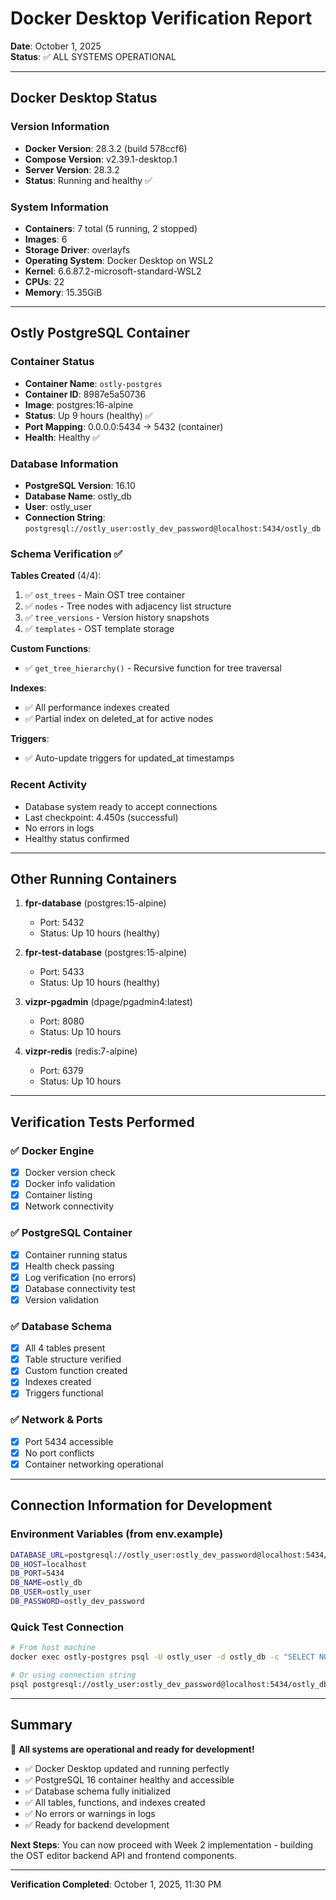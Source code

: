 # Docker Desktop Verification Report
**Date**: October 1, 2025  
**Status**: ✅ ALL SYSTEMS OPERATIONAL

---

## Docker Desktop Status

### Version Information
- **Docker Version**: 28.3.2 (build 578ccf6)
- **Compose Version**: v2.39.1-desktop.1
- **Server Version**: 28.3.2
- **Status**: Running and healthy ✅

### System Information
- **Containers**: 7 total (5 running, 2 stopped)
- **Images**: 6
- **Storage Driver**: overlayfs
- **Operating System**: Docker Desktop on WSL2
- **Kernel**: 6.6.87.2-microsoft-standard-WSL2
- **CPUs**: 22
- **Memory**: 15.35GiB

---

## Ostly PostgreSQL Container

### Container Status
- **Container Name**: `ostly-postgres`
- **Container ID**: 8987e5a50736
- **Image**: postgres:16-alpine
- **Status**: Up 9 hours (healthy) ✅
- **Port Mapping**: 0.0.0.0:5434 → 5432 (container)
- **Health**: Healthy ✅

### Database Information
- **PostgreSQL Version**: 16.10
- **Database Name**: ostly_db
- **User**: ostly_user
- **Connection String**: `postgresql://ostly_user:ostly_dev_password@localhost:5434/ostly_db`

### Schema Verification ✅

**Tables Created** (4/4):
1. ✅ `ost_trees` - Main OST tree container
2. ✅ `nodes` - Tree nodes with adjacency list structure
3. ✅ `tree_versions` - Version history snapshots
4. ✅ `templates` - OST template storage

**Custom Functions**:
- ✅ `get_tree_hierarchy()` - Recursive function for tree traversal

**Indexes**:
- ✅ All performance indexes created
- ✅ Partial index on deleted_at for active nodes

**Triggers**:
- ✅ Auto-update triggers for updated_at timestamps

### Recent Activity
- Database system ready to accept connections
- Last checkpoint: 4.450s (successful)
- No errors in logs
- Healthy status confirmed

---

## Other Running Containers

1. **fpr-database** (postgres:15-alpine)
   - Port: 5432
   - Status: Up 10 hours (healthy)

2. **fpr-test-database** (postgres:15-alpine)
   - Port: 5433
   - Status: Up 10 hours (healthy)

3. **vizpr-pgadmin** (dpage/pgadmin4:latest)
   - Port: 8080
   - Status: Up 10 hours

4. **vizpr-redis** (redis:7-alpine)
   - Port: 6379
   - Status: Up 10 hours

---

## Verification Tests Performed

### ✅ Docker Engine
- [x] Docker version check
- [x] Docker info validation
- [x] Container listing
- [x] Network connectivity

### ✅ PostgreSQL Container
- [x] Container running status
- [x] Health check passing
- [x] Log verification (no errors)
- [x] Database connectivity test
- [x] Version validation

### ✅ Database Schema
- [x] All 4 tables present
- [x] Table structure verified
- [x] Custom function created
- [x] Indexes created
- [x] Triggers functional

### ✅ Network & Ports
- [x] Port 5434 accessible
- [x] No port conflicts
- [x] Container networking operational

---

## Connection Information for Development

### Environment Variables (from env.example)
```bash
DATABASE_URL=postgresql://ostly_user:ostly_dev_password@localhost:5434/ostly_db
DB_HOST=localhost
DB_PORT=5434
DB_NAME=ostly_db
DB_USER=ostly_user
DB_PASSWORD=ostly_dev_password
```

### Quick Test Connection
```bash
# From host machine
docker exec ostly-postgres psql -U ostly_user -d ostly_db -c "SELECT NOW();"

# Or using connection string
psql postgresql://ostly_user:ostly_dev_password@localhost:5434/ostly_db
```

---

## Summary

🎉 **All systems are operational and ready for development!**

- ✅ Docker Desktop updated and running perfectly
- ✅ PostgreSQL 16 container healthy and accessible
- ✅ Database schema fully initialized
- ✅ All tables, functions, and indexes created
- ✅ No errors or warnings in logs
- ✅ Ready for backend development

**Next Steps**: You can now proceed with Week 2 implementation - building the OST editor backend API and frontend components.

---

**Verification Completed**: October 1, 2025, 11:30 PM



